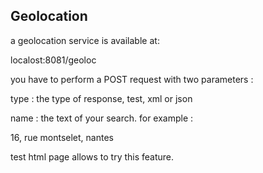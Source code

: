 ## Geolocation

a geolocation service is available at:

localost:8081/geoloc

you have to perform a POST request with two parameters :

type : the type of response, test, xml or json

name : the text of your search. for example :

16, rue montselet, nantes

test html page allows to try this feature.
